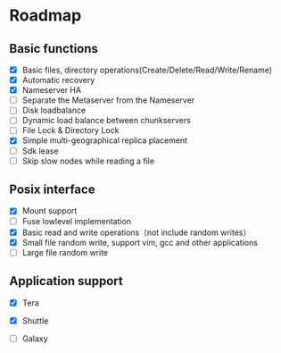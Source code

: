# Roadmap

## Basic functions
- [x] Basic files, directory operations(Create/Delete/Read/Write/Rename)
- [x] Automatic recovery
- [x] Nameserver HA
- [ ] Separate the Metaserver from the Nameserver
- [ ] Disk loadbalance
- [ ] Dynamic load balance between chunkservers
- [ ] File Lock & Directory Lock
- [x] Simple multi-geographical replica placement
- [ ] Sdk lease
- [ ] Skip slow nodes while reading a file

## Posix interface
- [x] Mount support
- [ ] Fuse lowlevel implementation
- [x] Basic read and write operations（not include random writes）
- [x] Small file random write, support vim, gcc and other applications
- [ ] Large file random write

## Application support
- [x] Tera
- [x] Shuttle
- [ ] Galaxy


